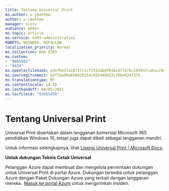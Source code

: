 ```yaml
---
title: Tentang Universal Print
ms.author: v-jmathew
author: v-jmathew
manager: scotv
audience: Admin
ms.topic: article
ms.service: o365-administration
ROBOTS: NOINDEX, NOFOLLOW
localization_priority: Normal
ms.collection: Adm_O365
ms.custom:
- "9005502"
- "9434"
ms.openlocfilehash: e3efbb37e28737c1cf1932abdf03b14f7b7bc295037ca0acc9602d8864b4a8ae
ms.sourcegitcommit: b5f7da89a650d2915dc652449623c78be6247175
ms.translationtype: MT
ms.contentlocale: id-ID
ms.lasthandoff: 08/05/2021
ms.locfileid: "53955456"
---
```

# <a name="about-universal-print"></a>Tentang Universal Print

Universal Print disertakan dalam langganan komersial Microsoft 365 pendidikan Windows 10, tetapi juga dapat dibeli sebagai langganan mandiri.

Untuk informasi selengkapnya, lihat [Lisensi Universal Print | Microsoft Docs](https://docs.microsoft.com/universal-print/fundamentals/universal-print-license).

**Untuk dukungan Teknis Cetak Universal**

Pelanggan Azure dapat membuat dan mengelola permintaan dukungan untuk Universal Print di portal Azure. Dukungan tersedia untuk pelanggan Azure dengan Paket Dukungan Azure yang terkait dengan langganan mereka.  [Masuk ke portal Azure](https://ms.portal.azure.com/#blade/Microsoft_Azure_Support/HelpAndSupportBlade/newsupportrequest) untuk mengirimkan insiden.
